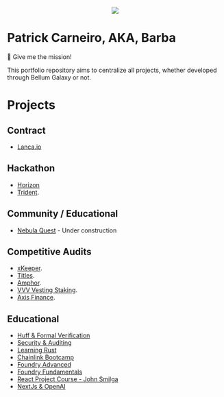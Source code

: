 <p align="center">
  <img src="https://github.com/i3arba/Portfolio/assets/137734653/8e645338-0eab-4e43-95db-a5a5b9374d00">
</p>

# Patrick Carneiro, AKA, Barba
🎯 Give me the mission! 

This portfolio repository aims to centralize all projects, whether developed through Bellum Galaxy or not.

# Projects
## Contract
- [Lanca.io](https://github.com/concero/contracts-ccip)

## Hackathon
- [Horizon](https://devpost.com/software/horizon-8qkbv0)
- [Trident](https://devpost.com/software/trident-d2lakz?ref_content=user-portfolio&ref_feature=in_progress).

## Community / Educational
- [Nebula Quest](https://github.com/BellumGalaxy/BG-IW) - Under construction

## Competitive Audits
- [xKeeper](https://github.com/sherlock-audit/2024-04-xkeeper).
- [Titles](https://github.com/sherlock-audit/2024-04-titles).
- [Amphor](https://github.com/sherlock-audit/2024-03-amphor).
- [VVV Vesting Staking](https://github.com/sherlock-audit/2024-03-vvv-vesting-staking).
- [Axis Finance](https://github.com/sherlock-audit/2024-03-axis-finance).

## Educational
- [Huff & Formal Verification](https://github.com/Cyfrin/assembly-evm-opcodes-and-formal-verification-course)
- [Security & Auditing](https://github.com/i3arba/Security-Auditing)
- [Learning Rust](https://github.com/i3arba/Learning-Rust)
- [Chainlink Bootcamp](https://github.com/i3arba/Chainlink-Bootcamp)
- [Foundry Advanced](https://github.com/i3arba/PatrickCollins-Advanced-Foundry)
- [Foundry Fundamentals](https://github.com/i3arba/Collins/tree/main/foundry-f23/foundry-simple-storage-f23)
- [React Project Course - John Smilga](https://github.com/i3arba/React-18-Tutorial-and-Projects-Course-2023---John-Smilga)
- [NextJs & OpenAI](https://github.com/i3arba/NextJs-OpenAI)
